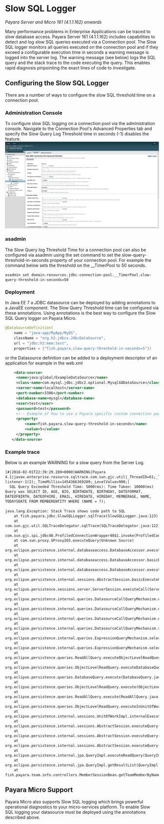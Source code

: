 # Slow SQL Logger
_Payara Server and Micro 161 (4.1.1.162) onwards_

Many performance problems in Enterprise Applications can be traced to slow database access. Payara Server 161 (4.1.1.162) includes capabilities to detect and log slow SQL queries executed via a Connection pool. The Slow SQL logger monitors all queries executed on the connection pool and if they exceed a configurable execution time in seconds a warning message is logged into the server log. The warning message (see below) logs the SQL query and the stack trace to the code executing the query. This enables rapid diagnosis pinpointing the exact lines of code to investigate.

## Configuring the Slow SQL Logger
There are a number of ways to configure the slow SQL threshold time on a connection pool.

### Administration Console
To configure slow SQL logging on a connection pool via the administration console. Navigate to the Connection Pool's Advanced Properties tab and specify the Slow Query Log Threshold time in seconds (-1) disables the feature. 
![Slow SQL Logging settings in the administration console](/images/slowsqllogging.png)

### asadmin
The Slow Query log Threshold Time for a connection pool can also be configured via asadmin using the set command to set the slow-query-threshold-in-seconds property of your connection pool. For example the command below sets the threshold on the __TimerPool to 50 seconds.

```shell
asadmin set domain.resources.jdbc-connection-pool.__TimerPool.slow-query-threshold-in-seconds=50
```
### Deployment
In Java EE 7 a JDBC datasource can be deployed by adding annotations to a JavaEE component. The Slow Query Threshold time can be configured via these annotations. Using annotations is the best way to configure the Slow SQL Query logger on Payara Micro.
```java
@DataSourceDefinition(
    name = "java:app/MyApp/MyDS",
    className = "org.h2.jdbcx.JdbcDataSource",
    url = "jdbc:h2:mem:test",
    properties = {"fish.payara.slow-query-threshold-in-seconds=5"})
```

or the Datasource definition can be added to a deployment descriptor of an application for example in the web.xml

```xml
    <data-source>
     <name>java:global/ExampleDataSource</name>
     <class-name>com.mysql.jdbc.jdbc2.optional.MysqlXADataSource</class-name>
     <server-name>localhost</server-name>
     <port-number>3306</port-number>
     <database-name>mysql</database-name>
     <user>test</user>
     <password>test</password>
     <!-- Example of how to use a Payara specific custom connection pool setting -->
     <property>
         <name>fish.payara.slow-query-threshold-in-seconds</name>
         <value>5</value>
     </property>
   </data-source>
```

### Example trace
Below is an example WARNING for a slow query from the Server Log.

```shell
[#|2016-02-01T22:39:29.289+0000|WARNING|Payara 4.1|javax.enterprise.resource.sqltrace.com.sun.gjc.util|_ThreadID=61;_ThreadName=http-listener-1(2);_TimeMillis=1454366369289;_LevelValue=900;|
  SQL Query Exceeded Threshold Time: 5000(ms): Time Taken: 10000(ms)
Query was SELECT ID, AGE, BIO, BIRTHDATE, BIRTHDAY, DATEFORMAT, DATEOFBIRTH, DATEOFHIRE, EMAIL, HIREDATE, HIREDAY, MEMBERAGE, NAME, TODAYSDATE FROM MEMBERENTITY WHERE (NAME = ?);

java.lang.Exception: Stack Trace shows code path to SQL
	at fish.payara.jdbc.SlowSQLLogger.sqlTrace(SlowSQLLogger.java:123)
	at com.sun.gjc.util.SQLTraceDelegator.sqlTrace(SQLTraceDelegator.java:122)
	at com.sun.gjc.spi.jdbc40.ProfiledConnectionWrapper40$1.invoke(ProfiledConnectionWrapper40.java:448)
	at com.sun.proxy.$Proxy265.executeQuery(Unknown Source)
	at org.eclipse.persistence.internal.databaseaccess.DatabaseAccessor.executeSelect(DatabaseAccessor.java:1009)
	at org.eclipse.persistence.internal.databaseaccess.DatabaseAccessor.basicExecuteCall(DatabaseAccessor.java:644)
	at org.eclipse.persistence.internal.databaseaccess.DatabaseAccessor.executeCall(DatabaseAccessor.java:560)
	at org.eclipse.persistence.internal.sessions.AbstractSession.basicExecuteCall(AbstractSession.java:2055)
	at org.eclipse.persistence.sessions.server.ServerSession.executeCall(ServerSession.java:570)
	at org.eclipse.persistence.internal.queries.DatasourceCallQueryMechanism.executeCall(DatasourceCallQueryMechanism.java:242)
	at org.eclipse.persistence.internal.queries.DatasourceCallQueryMechanism.executeCall(DatasourceCallQueryMechanism.java:228)
	at org.eclipse.persistence.internal.queries.DatasourceCallQueryMechanism.executeSelectCall(DatasourceCallQueryMechanism.java:299)
	at org.eclipse.persistence.internal.queries.DatasourceCallQueryMechanism.selectAllRows(DatasourceCallQueryMechanism.java:694)
	at org.eclipse.persistence.internal.queries.ExpressionQueryMechanism.selectAllRowsFromTable(ExpressionQueryMechanism.java:2740)
	at org.eclipse.persistence.internal.queries.ExpressionQueryMechanism.selectAllRows(ExpressionQueryMechanism.java:2693)
	at org.eclipse.persistence.queries.ReadAllQuery.executeObjectLevelReadQuery(ReadAllQuery.java:559)
	at org.eclipse.persistence.queries.ObjectLevelReadQuery.executeDatabaseQuery(ObjectLevelReadQuery.java:1175)
	at org.eclipse.persistence.queries.DatabaseQuery.execute(DatabaseQuery.java:904)
	at org.eclipse.persistence.queries.ObjectLevelReadQuery.execute(ObjectLevelReadQuery.java:1134)
	at org.eclipse.persistence.queries.ReadAllQuery.execute(ReadAllQuery.java:460)
	at org.eclipse.persistence.queries.ObjectLevelReadQuery.executeInUnitOfWork(ObjectLevelReadQuery.java:1222)
	at org.eclipse.persistence.internal.sessions.UnitOfWorkImpl.internalExecuteQuery(UnitOfWorkImpl.java:2896)
	at org.eclipse.persistence.internal.sessions.AbstractSession.executeQuery(AbstractSession.java:1857)
	at org.eclipse.persistence.internal.sessions.AbstractSession.executeQuery(AbstractSession.java:1839)
	at org.eclipse.persistence.internal.sessions.AbstractSession.executeQuery(AbstractSession.java:1804)
	at org.eclipse.persistence.internal.jpa.QueryImpl.executeReadQuery(QueryImpl.java:258)
	at org.eclipse.persistence.internal.jpa.QueryImpl.getResultList(QueryImpl.java:473)
	at fish.payara.team.info.controllers.MemberSessionBean.getTeamMemberByName(MemberSessionBean.java:35)
```

## Payara Micro Support

Payara Micro also supports Slow SQL logging which brings powerful operational diagnostics to your micro-services platform. To enable Slow SQL logging your datasource must be deployed using the annotations described above.
